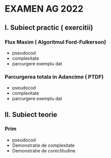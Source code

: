 # EXAMEN AG 2022
## I. Subiect practic ( exercitii)
### Flux Maxim ( Algoritmul Ford-Fulkerson)

<ul>
  <li>pseudocod</li>
  <li>complexitate</li>
  <li>parcurgere exemplu dat</li>
</ul>
      
### Parcurgerea totala in Adancime ( PTDF)

<ul>
  <li>pseudocod</li>
  <li>complexitate</li>
  <li>parcurgere exemplu dat</li>
</ul>

## II. Subiect teorie
### Prim

<ul>
  <li>pseudocod</li>
  <li>Demonstratie de complexitate</li>
  <li>Demonstratie de corectitudine</li>
</ul>


